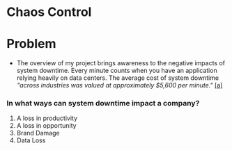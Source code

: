 # Chaos Control

# Problem

- The overview of my project brings awareness to the negative impacts of system downtime. Every minute counts when you have an application relying heavily on data centers.  The average cost of system downtime *"across industries was valued at approximately *$5,600 per minute*."* [[a]](https://www.evolven.com/blog/downtime-outages-and-failures-understanding-their-true-costs.html)
### In what ways can system downtime impact a company?
  1. A loss in productivity
  2. A loss in opportunity
  3. Brand Damage
  4. Data Loss
  
